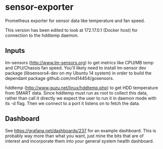 # sensor-exporter
Prometheus exporter for sensor data like temperature and fan speed.

This version has been edited to look at 172.17.0.1 (Docker host) for connection to the hddtemp daemon.

## Inputs

lm-sensors (http://www.lm-sensors.org) to get metrics like CPU/MB temp and
CPU/Chassis fan speed.  You'll likely need to install lm-sensor dev package
(libsensors4-dev on my Ubuntu 14 system) in order to build the dependant
package github.com/md14454/gosensors.

hddtemp (http://www.guzu.net/linux/hddtemp.php) to get HDD temperature from
SMART data.  Since hddtemp must run as root to collect this data, rather than
call it directly we expect the user to run it in daemon mode with its -d flag.
Then we connect to a port it listens on to fetch the data.

## Dashboard

See https://grafana.net/dashboards/237 for an example dashboard.  This is probably
way more than what you want, just mine the bits that are of interest and incorporate
them into your general system health dashboard.
